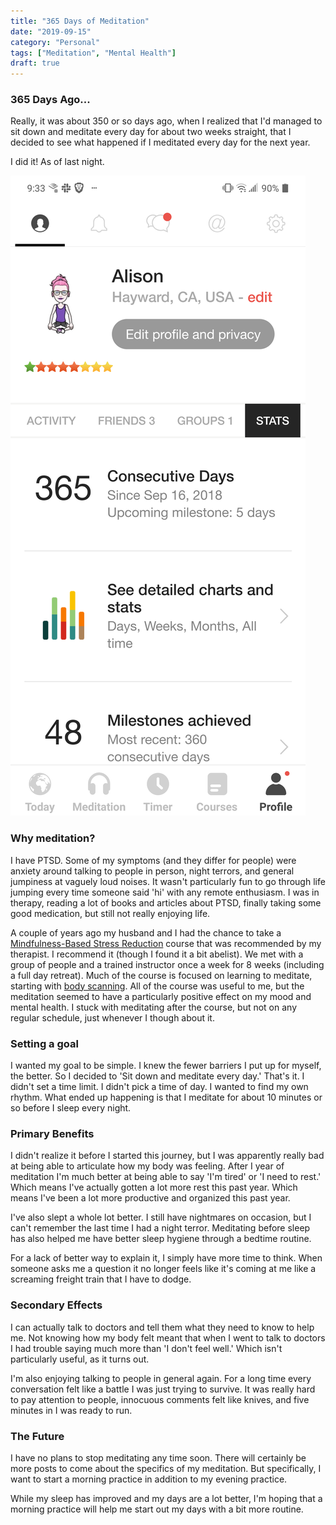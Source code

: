 ```yaml
---
title: "365 Days of Meditation"
date: "2019-09-15"
category: "Personal"
tags: ["Meditation", "Mental Health"]
draft: true
---
```


### 365 Days Ago...

Really, it was about 350 or so days ago, when I realized that I'd managed to sit down and meditate every day for about two weeks straight, that I decided to see what happened if I meditated every day for the next year. 

I did it! As of last night. 

![Screenshot showing 365 days of meditating](./days.png)

### Why meditation?

I have PTSD. Some of my symptoms (and they differ for people) were anxiety around talking to people in person, night terrors, and general jumpiness at vaguely loud noises. It wasn't particularly fun to go through life jumping every time someone said 'hi' with any remote enthusiasm. I was in therapy, reading a lot of books and articles about PTSD, finally taking some good medication, but still not really enjoying life. 

A couple of years ago my husband and I had the chance to take a [Mindfulness-Based Stress Reduction](https://en.wikipedia.org/wiki/Mindfulness-based_stress_reduction) course that was recommended by my therapist. I recommend it (though I found it a bit abelist). We met with a group of people and a trained instructor once a week for 8 weeks (including a full day retreat). Much of the course is focused on learning to meditate, starting with [body scanning](https://www.mindful.org/the-body-scan-practice/). All of the course was useful to me, but the meditation seemed to have a particularly positive effect on my mood and mental health. I stuck with meditating after the course, but not on any regular schedule, just whenever I though about it. 

### Setting a goal
I wanted my goal to be simple. I knew the fewer barriers I put up for myself, the better. So I decided to 'Sit down and meditate every day.' That's it. I didn't set a time limit. I didn't pick a time of day. I wanted to find my own rhythm. What ended up happening is that I meditate for about 10 minutes or so before I sleep every night. 

### Primary Benefits
I didn't realize it before I started this journey, but I was apparently really bad at being able to articulate how my body was feeling. After I year of meditation I'm much better at being able to say 'I'm tired' or 'I need to rest.' Which means I've actually gotten a lot more rest this past year. Which means I've been a lot more productive and organized this past year. 

I've also slept a whole lot better. I still have nightmares on occasion, but I can't remember the last time I had a night terror. Meditating before sleep has also helped me have better sleep hygiene through a bedtime routine. 

For a lack of better way to explain it, I simply have more time to think. When someone asks me a question it no longer feels like it's coming at me like a screaming freight train that I have to dodge. 

### Secondary Effects
I can actually talk to doctors and tell them what they need to know to help me. Not knowing how my body felt meant that when I went to talk to doctors I had trouble saying much more than 'I don't feel well.' Which isn't particularly useful, as it turns out.

I'm also enjoying talking to people in general again. For a long time every conversation felt like a battle I was just trying to survive. It was really hard to pay attention to people, innocuous comments felt like knives, and five minutes in I was ready to run. 

### The Future
I have no plans to stop meditating any time soon. There will certainly be more posts to come about the specifics of my meditation. But specifically, I want to start a morning practice in addition to my evening practice.

While my sleep has improved and my days are a lot better, I'm hoping that a morning practice will help me start out my days with a bit more routine.